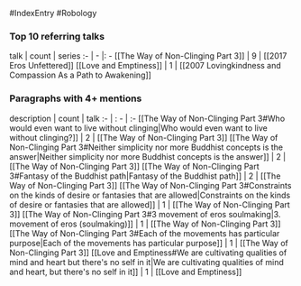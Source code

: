#IndexEntry #Robology

### Top 10 referring talks
talk | count | series
:- | - |: -
[[The Way of Non-Clinging Part 3]] | 9 | [[2017 Eros Unfettered]]
[[Love and Emptiness]] | 1 | [[2007 Lovingkindness and Compassion As a Path to Awakening]]

### Paragraphs with 4+ mentions
description | count | talk
:- | : - | :-
[[The Way of Non-Clinging Part 3#Who would even want to live without clinging\|Who would even want to live without clinging?]] | 2 | [[The Way of Non-Clinging Part 3]]
[[The Way of Non-Clinging Part 3#Neither simplicity nor more Buddhist concepts is the answer\|Neither simplicity nor more Buddhist concepts is the answer]] | 2 | [[The Way of Non-Clinging Part 3]]
[[The Way of Non-Clinging Part 3#Fantasy of the Buddhist path\|Fantasy of the Buddhist path]] | 2 | [[The Way of Non-Clinging Part 3]]
[[The Way of Non-Clinging Part 3#Constraints on the kinds of desire or fantasies that are allowed\|Constraints on the kinds of desire or fantasies that are allowed]] | 1 | [[The Way of Non-Clinging Part 3]]
[[The Way of Non-Clinging Part 3#3 movement of eros soulmaking\|3. movement of eros (soulmaking)]] | 1 | [[The Way of Non-Clinging Part 3]]
[[The Way of Non-Clinging Part 3#Each of the movements has particular purpose\|Each of the movements has particular purpose]] | 1 | [[The Way of Non-Clinging Part 3]]
[[Love and Emptiness#We are cultivating qualities of mind and heart but there's no self in it\|We are cultivating qualities of mind and heart, but there's no self in it]] | 1 | [[Love and Emptiness]]

